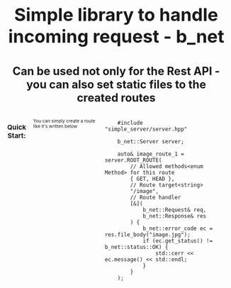 <h1 align="center" style="font-size: 40px">
    Simple library to handle incoming request - b_net
<h1>

<h2 align="center" style="font-size: 25px; font-family: ">
    Can be used not only for the Rest API - you can also set static files to the created routes
</h2>

<div style="display: flex; gap: 10px; flex-diration: column">
    <h3 align="center" style="font-size: 15px">Quick Start:</h3>
    <p style="font-size: 10px">
        You can simply create a route like it's written below
    </p>

        #include "simple_server/server.hpp"

        b_net::Server server;

        auto& image_route_1 = server.ROOT_ROUTE(
            // Allowed methods<enum Method> for this route
            { GET, HEAD },
            // Route target<string>
            "/image",
            // Route handler
            [&](
                b_net::Request& req,
                b_net::Response& res
            ) {
                b_net::error_code ec = res.file_body("image.jpg");
                if (ec.get_status() != b_net::status::OK) {
                    std::cerr << ec.message() << std::endl;
                }
            }
        );

    
</div>